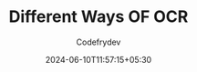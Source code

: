 ---
title: "Different Ways OF OCR"
author: "Codefrydev"
weight: 100
date: 2024-06-10T11:57:15+05:30
dateString: June 2024
description: "Article for OCR Implementation In Different Ways" 
hideMeta: true
---